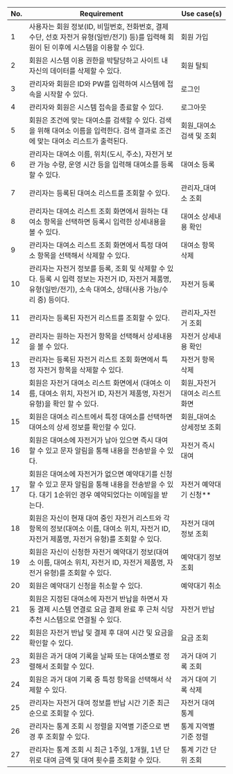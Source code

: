 |No. |Requirement                         |Use case(s)                   |
|--- |---                                 |---                           |
|1| 사용자는 회원 정보(ID, 비밀번호, 전화번호, 결제 수단, 선호 자전거 유형(일반/전기) 등)를 입력해 회원이 된 이후에 시스템을 이용할 수 있다. | 회원 가입 |
|2| 회원은 시스템 이용 권한을 박탈당하고 사이트 내 자신의 데이터를 삭제할 수 있다. | 회원 탈퇴 |
|3| 관리자와 회원은 ID와 PW를 입력하여 시스템에 접속을 시작할 수 있다. | 로그인 |
|4| 관리자와 회원은 시스템 접속을 종료할 수 있다. | 로그아웃 |
|5| 회원은 조건에 맞는 대여소를 검색할 수 있다. 검색을 위해 대여소 이름을 입력한다. 검색 결과로 조건에 맞는 대여소 리스트가 출력된다.  | 회원_대여소 검색 및 조회 |
|6| 관리자는 대여소 이름, 위치(도시, 주소), 자전거 보관 가능 수량, 운영 시간 등을 입력해 대여소를 등록할 수 있다.  | 대여소 등록 |
|7| 관리자는 등록된 대여소 리스트를 조회할 수 있다.  | 관리자_대여소 조회 |
|8| 관리자는 대여소 리스트 조회 화면에서 원하는 대여소 항목을 선택하면 등록시 입력한 상세내용을 볼 수 있다.  | 대여소 상세내용 확인 |
|9| 관리자는 대여소 리스트 조회 화면에서 특정 대여소 항목을 선택해서 삭제할 수 있다.  | 대여소 항목 삭제 |
|10| 관리자는 자전거 정보를 등록, 조회 및 삭제할 수 있다. 등록 시 입력 정보는 자전거 ID, 자전거 제품명, 유형(일반/전기), 소속 대여소, 상태(사용 가능/수리 중) 등이다. | 자전거 등록 |
|11| 관리자는 등록된 자전거 리스트를 조회할 수 있다.  | 관리자_자전거 조회 |
|12| 관리자는 원하는 자전거 항목을 선택해서 상세내용을 볼 수 있다.  | 자전거 상세내용 확인 |
|13| 관리자는 등록된 자전거 리스트 조회 화면에서 특정 자전거 항목을 삭제할 수 있다.  | 자전거 항목 삭제 |
|14| 회원은 자전거 대여소 리스트 화면에서 (대여소 이름, 대여소 위치, 자전거 ID, 자전거 제품명, 자전거 유형)을 확인 할 수 있다.| 회원_자전거 대여소 리스트 화면 |
|15| 회원은 대여소 리스트에서 특정 대여소를 선택하면 대여소의 상세 정보를 확인할 수 있다. | 회원_대여소 상세정보 조회 |
|16| 회원은 대여소에 자전거가 남아 있으면 즉시 대여할 수 있고 문자 알림을 통해 내용을 전송받을 수 있다. | 자전거 즉시 대여 |
|17| 회원은 대여소에 자전거가 없으면 예약대기를 신청할 수 있고 문자 알림을 통해 내용을 전송받을 수 있다. 대기 1순위인 경우 예약되었다는 이메일을 받는다. | 자전거 예약대기 신청** | 
|18| 회원은 자신이 현재 대여 중인 자전거 리스트와 각 항목의 정보(대여소 이름, 대여소 위치, 자전거 ID, 자전거 제품명, 자전거 유형)를 조회할 수 있다. | 자전거 대여 정보 조회 |
|19| 회원은 자신이 신청한 자전거 예약대기 정보(대여소 이름, 대여소 위치, 자전거 ID, 자전거 제품명, 자전거 유형)를 조회할 수 있다. | 예약대기 정보 조회 |
|20| 회원은 예약대기 신청을 취소할 수 있다.| 예약대기 취소 |
|21| 회원은 지정된 대여소에 자전거 반납을 하면서 자동 결제 시스템 연결로 요금 결제 완료 후 근처 식당 추천 시스템으로 연결될 수 있다. | 자전거 반납 |
|22| 회원은 자전거 반납 및 결제 후 대여 시간 및 요금을 확인할 수 있다. | 요금 조회 |
|23| 회원은 과거 대여 기록을 날짜 또는 대여소별로 정렬해서 조회할 수 있다. | 과거 대여 기록 조회 |
|24| 회원은 과거 대여 기록 중 특정 항목을 선택해서 삭제할 수 있다. | 과거 대여 기록 삭제 |
|25| 관리자는 자전거 대여 정보를 반납 시간 기준 최근순으로 조회할 수 있다. | 자전거 대여 통계 |
|26| 관리자는 통계 조회 시 정렬을 지역별 기준으로 변경 후 조회할 수 있다. | 통계 지역별 기준 정렬 |
|27| 관리자는 통계 조회 시 최근 1주일, 1개월, 1년 단위로 대여 금액 및 대여 횟수를 조회할 수 있다. | 통계 기간 단위 조회 |